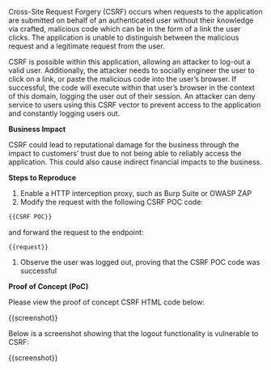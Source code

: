 Cross-Site Request Forgery (CSRF) occurs when requests to the application are submitted on behalf of an authenticated user without their knowledge via crafted, malicious code which can be in the form of a link the user clicks. The application is unable to distinguish between the malicious request and a legitimate request from the user.

CSRF is possible within this application, allowing an attacker to log-out a valid user. Additionally, the attacker needs to socially engineer the user to click on a link, or paste the malicious code into the user’s browser. If successful, the code will execute within that user’s browser in the context of this domain, logging the user out of their session. An attacker can deny service to users using this CSRF vector to prevent access to the application and constantly logging users out.

**Business Impact**

CSRF could lead to reputational damage for the business through the impact to customers’ trust due to not being able to reliably access the application. This could also cause indirect financial impacts to the business.

**Steps to Reproduce**

1. Enable a HTTP interception proxy, such as Burp Suite or OWASP ZAP
1. Modify the request with the following CSRF POC code:

```HTML
{{CSRF POC}}
```

and forward the request to the endpoint:

```HTTP
{{request}}
```

1. Observe the user was logged out, proving that the CSRF POC code was successful

**Proof of Concept (PoC)**

Please view the proof of concept CSRF HTML code below:

{{screenshot}}

Below is a screenshot showing that the logout functionality is vulnerable to CSRF:

{{screenshot}}
